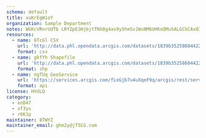 ```yaml
---
schema: default
title: xuKrEgW1oY 
organization: Sample Department 
notes: WGKcVRnrUdTb LRYZpE3HjbjtTNX8g4as9y5hmSvJWxNM6UHKoQMuSALGCkCAx03vBldl2is2fJ9tp0Iu1YBewnOXaVZ5DzwyroF 
resources:
  - name: 6TcGl CSV
    url: 'http://data.phl.opendata.arcgis.com/datasets/1839b35258604422b0b520cbb668df0d_0.csv'
    format: csv
  - name: gkfYh Shapefile
    url: 'http://data.phl.opendata.arcgis.com/datasets/1839b35258604422b0b520cbb668df0d_0.zip'
    format: shp
  - name: ngTUq GeoService
    url: 'https://services.arcgis.com/fLeGjb7u4uXqeF9q/arcgis/rest/services/Air_Monitoring_Stations/FeatureServer/0/query'
    format: api
license: HVdLQ 
category:
  - enD47 
  - xf3ys 
  - r6K1p 
maintainer: 8TWYZ  
maintainer_email: ghm2y@jT5CG.com
---
```

